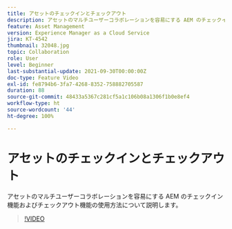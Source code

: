 ```yaml
---
title: アセットのチェックインとチェックアウト
description: アセットのマルチユーザーコラボレーションを容易にする AEM のチェックイン機能およびチェックアウト機能の使用方法について説明します。
feature: Asset Management
version: Experience Manager as a Cloud Service
jira: KT-4542
thumbnail: 32048.jpg
topic: Collaboration
role: User
level: Beginner
last-substantial-update: 2021-09-30T00:00:00Z
doc-type: Feature Video
exl-id: fe8794b6-3fa7-4268-8352-758882705587
duration: 88
source-git-commit: 48433a5367c281cf5a1c106b08a1306f1b0e8ef4
workflow-type: ht
source-wordcount: '44'
ht-degree: 100%

---
```


# アセットのチェックインとチェックアウト

アセットのマルチユーザーコラボレーションを容易にする AEM のチェックイン機能およびチェックアウト機能の使用方法について説明します。

>[!VIDEO](https://video.tv.adobe.com/v/36902?quality=12&learn=on&captions=jpn)
